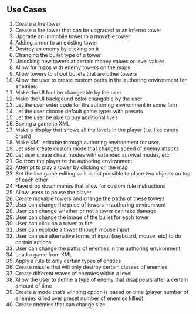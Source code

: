 

Use Cases
---------

 1. Create a fire tower
 2. Create a fire tower that can be upgraded to an inferno tower
 3. Upgrade an immobile tower to a movable tower
 4. Adding armor to an existing tower
 5. Destroy an enemy by clicking on it
 6. Changing the bullet type of a tower
 7. Unlocking new towers at certain money values or level values
 8. Allow for maps with enemy towers on the maps
 9. Allow towers to shoot bullets that are other towers
 10. Allow the user to create custom paths in the authoring environment for enemies
 11. Make the UI font be changeable by the user
 12. Make the UI backgound color changable by the user
 13. Let the user enter code for the authoring environment in some form
 14. Let the user choose default game types with presets
 15. Let the user be able to buy additional lives 
 16. Saving a game to XML
 17. Make a display that shows all the levels in the player (i.e. like candy crush)
 18. Make XML editable through authoring environment for user
 19. Let user create custom mode that changes speed of enemy attacks
 20. Let user create cheat modes with extended survival modes, etc
 21. Go from the player to the authoring environment
 22. Attempt to play a tower by clicking on the map
 23. Set the live game editing so it is not possible to place two objects on top of each other
 24. Have drop down menus that allow for custom rule instructions
 25. Allow users to pause the player
 26. Create movable towers and change the paths of these towers
 27. User can change the price of towers in authoring environment
 28. User can change whether or not a tower can take damage
 29. User can change the image of the bullet for each tower
 30. User can click on a tower to fire
 31. User can explode a tower through mouse input
 32. User can use alternative forms of input (keyboard, mouse, etc) to do certain actions
 33. User can change the paths of enemies in the authoring environment
 34. Load a game from XML
 35. Apply a rule to only certain types of entities
 36. Create missile that will only destroy certain classes of enemies
 37. Create different waves of enemies within a level
 38. Allow the user to define a type of enemy that disappears after a certain amount of time
 39. Create a mode that’s winning option is based on time (player number of enemies killed over preset number of enemies killed)
 40. Create enemies that can change size

